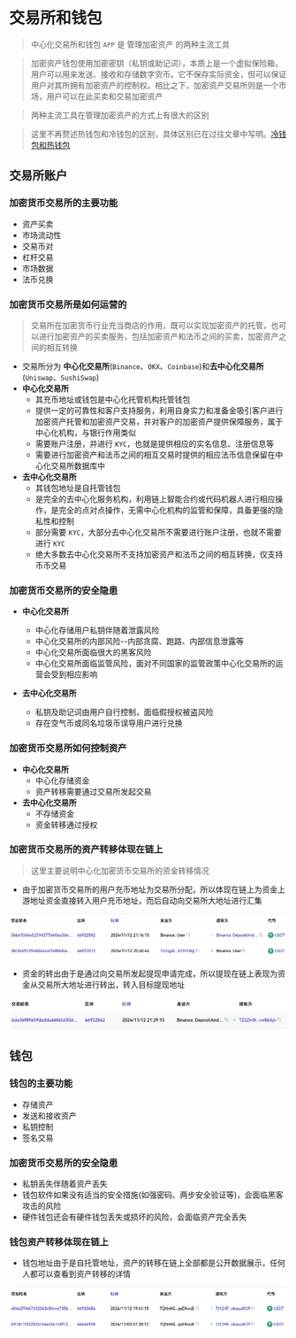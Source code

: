 # 交易所和钱包
> 中心化交易所和钱包 `APP` 是 管理加密资产 的两种主流工具

> 加密资产钱包使用加密密钥（私钥或助记词），本质上是一个虚拟保险箱，用户可以用来发送、接收和存储数字货币。它不保存实际资金，但可以保证用户对其所拥有加密资产的控制权。相比之下，加密资产交易所则是一个市场，用户可以在此买卖和交易加密资产

> 两种主流工具在管理加密资产的方式上有很大的区别

> 这里不再赘述热钱包和冷钱包的区别，具体区别已在过往文章中写明。[冷钱包和热钱包](https://github.com/programmer-zhang/front-end/tree/master/profiles/blockchain_wallet.md)

## 交易所账户

### 加密货币交易所的主要功能
* 资产买卖
* 市场流动性
* 交易币对
* 杠杆交易
* 市场数据
* 法币兑换

### 加密货币交易所是如何运营的

> 交易所在加密货币行业充当商店的作用，既可以实现加密资产的托管，也可以进行加密资产的买卖服务，包括加密资产和法币之间的买卖，加密资产之间的相互转换

* 交易所分为 **中心化交易所**(`Binance`、`OKX`、`Coinbase`)和**去中心化交易所**(`Uniswap`、`SushiSwap`)
* **中心化交易所**
	* 其充币地址或钱包是中心化托管机构托管钱包
	* 提供一定的可靠性和客户支持服务，利用自身实力和准备金吸引客户进行加密资产托管和加密资产交易，并对客户的加密资产提供保障服务，属于中心化机构，与银行作用类似
	* 需要账户注册，并进行 `KYC`，也就是提供相应的实名信息、注册信息等
	* 需要进行加密资产和法币之间的相互交易时提供的相应法币信息保留在中心化交易所数据库中
* **去中心化交易所**
	* 其钱包地址是自托管钱包
	* 是完全的去中心化服务机构，利用链上智能合约或代码机器人进行相应操作，是完全的点对点操作，无需中心化机构的监管和保障，具备更强的隐私性和控制
	* 部分需要 `KYC`，大部分去中心化交易所不需要进行账户注册，也就不需要进行 `KYC`
	* 绝大多数去中心化交易所不支持加密资产和法币之间的相互转换，仅支持币币交易

### 加密货币交易所的安全隐患

* **中心化交易所**
	* 中心化存储用户私钥伴随着泄露风险
	* 中心化交易所的内部风险--内部贪腐、跑路、内部信息泄露等
	* 中心化交易所面临很大的黑客风险
	* 中心化交易所面临监管风险，面对不同国家的监管政策中心化交易所的运营会受到相应影响

* **去中心化交易所**
	* 私钥及助记词由用户自行控制，面临假授权被盗风险
	* 存在空气币或同名垃圾币误导用户进行兑换

### 加密货币交易所如何控制资产
* **中心化交易所**
	* 中心化存储资金
	* 资产转移需要通过交易所发起交易
* **去中心化交易所**
	* 不存储资金
	* 资金转移通过授权

### 加密货币交易所的资产转移体现在链上

> 这里主要说明中心化加密货币交易所的资金转移情况

* 由于加密货币交易所的用户充币地址为交易所分配，所以体现在链上为资金上游地址资金直接转入用户充币地址，而后自动向交易所大地址进行汇集

![](../images/blockChain/exchange_wallet_exhchange-address-funds-deposit.png)

* 资金的转出由于是通过向交易所发起提现申请完成，所以提现在链上表现为资金从交易所大地址进行转出，转入目标提现地址

![](../images/blockChain/exchange_wallet_exhchange-address-funds-withdraw.png)

## 钱包

### 钱包的主要功能
* 存储资产
* 发送和接收资产
* 私钥控制
* 签名交易

### 加密货币交易所的安全隐患
* 私钥丢失伴随着资产丢失
* 钱包软件如果没有适当的安全措施(如强密码、两步安全验证等)，会面临黑客攻击的风险
* 硬件钱包还会有硬件钱包丢失或损坏的风险，会面临资产完全丢失

### 钱包资产转移体现在链上
* 钱包地址由于是自托管地址，资产的转移在链上全部都是公开数据展示，任何人都可以查看到资产转移的详情

![](../images/blockChain/exchange_wallet_onchain-address-funds-flow.png)
